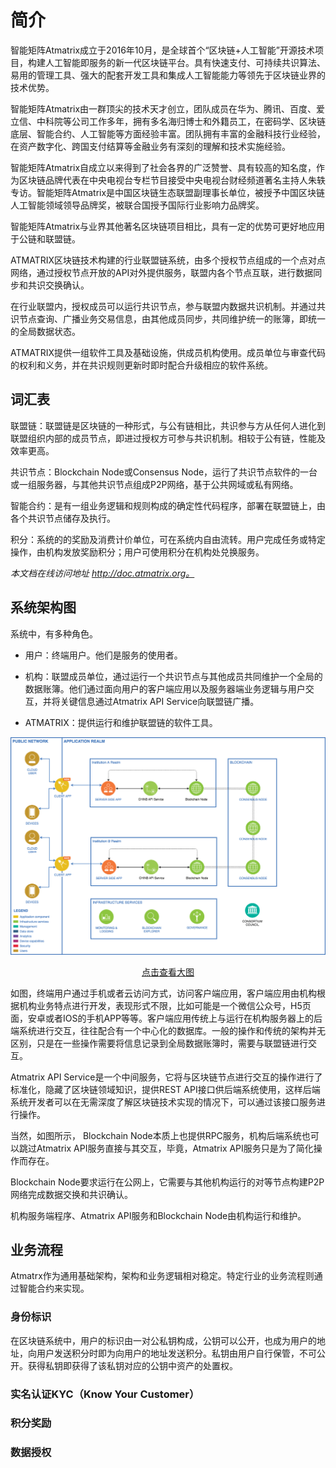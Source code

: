 # 简介

智能矩阵Atmatrix成立于2016年10月，是全球首个“区块链+人工智能”开源技术项目，构建人工智能即服务的新一代区块链平台。具有快速支付、可持续共识算法、易用的管理工具、强大的配套开发工具和集成人工智能能力等领先于区块链业界的技术优势。

智能矩阵Atmatrix由一群顶尖的技术天才创立，团队成员在华为、腾讯、百度、爱立信、中科院等公司工作多年，拥有多名海归博士和外籍员工，在密码学、区块链底层、智能合约、人工智能等方面经验丰富。团队拥有丰富的金融科技行业经验，在资产数字化、跨国支付结算等金融业务有深刻的理解和技术实施经验。

智能矩阵Atmatrix自成立以来得到了社会各界的广泛赞誉、具有较高的知名度，作为区块链品牌代表在中央电视台专栏节目接受中央电视台财经频道著名主持人朱轶专访。智能矩阵Atmatrix是中国区块链生态联盟副理事长单位，被授予中国区块链人工智能领域领导品牌奖，被联合国授予国际行业影响力品牌奖。

智能矩阵Atmatrix与业界其他著名区块链项目相比，具有一定的优势可更好地应用于公链和联盟链。

ATMATRIX区块链技术构建的行业联盟链系统，由多个授权节点组成的一个点对点网络，通过授权节点开放的API对外提供服务，联盟内各个节点互联，进行数据同步和共识交换确认。

在行业联盟内，授权成员可以运行共识节点，参与联盟内数据共识机制。并通过共识节点查询、广播业务交易信息，由其他成员同步，共同维护统一的账簿，即统一的全局数据状态。

ATMATRIX提供一组软件工具及基础设施，供成员机构使用。成员单位与审查代码的权利和义务，并在共识规则更新时即时配合升级相应的软件系统。

##  词汇表

联盟链：联盟链是区块链的一种形式，与公有链相比，共识参与方从任何人进化到联盟组织内部的成员节点，即进过授权方可参与共识机制。相较于公有链，性能及效率更高。

共识节点：Blockchain Node或Consensus Node，运行了共识节点软件的一台或一组服务器，与其他共识节点组成P2P网络，基于公共网域或私有网络。

智能合约：是有一组业务逻辑和规则构成的确定性代码程序，部署在联盟链上，由各个共识节点储存及执行。

积分：系统的的奖励及消费计价单位，可在系统内自由流转。用户完成任务或特定操作，由机构发放奖励积分；用户可使用积分在机构处兑换服务。

*本文档在线访问地址 http://doc.atmatrix.org。*

## 系统架构图

系统中，有多种角色。

- 用户：终端用户。他们是服务的使用者。

- 机构：联盟成员单位，通过运行一个共识节点与其他成员共同维护一个全局的数据账簿。他们通过面向用户的客户端应用以及服务器端业务逻辑与用户交互，并将关键信息通过Atmatrix API Service向联盟链广播。
- ATMATRIX：提供运行和维护联盟链的软件工具。

![系统架构图](images/infrastructure.png)

<p style="text-align:center"><a href="images/infrastructure.png" target="_blank">点击查看大图</a></p>

如图，终端用户通过手机或者云访问方式，访问客户端应用，客户端应用由机构根据机构业务特点进行开发，表现形式不限，比如可能是一个微信公众号，H5页面，安卓或者IOS的手机APP等等。客户端应用传统上与运行在机构服务器上的后端系统进行交互，往往配合有一个中心化的数据库。一般的操作和传统的架构并无区别，只是在一些操作需要将信息记录到全局数据账簿时，需要与联盟链进行交互。

Atmatrix API Service是一个中间服务，它将与区块链节点进行交互的操作进行了标准化，隐藏了区块链领域知识，提供REST API接口供后端系统使用，这样后端系统开发者可以在无需深度了解区块链技术实现的情况下，可以通过该接口服务进行操作。

当然，如图所示，	Blockchain Node本质上也提供RPC服务，机构后端系统也可以跳过Atmatrix API服务直接与其交互，毕竟，Atmatrix API服务只是为了简化操作而存在。

Blockchain Node要求运行在公网上，它需要与其他机构运行的对等节点构建P2P网络完成数据交换和共识确认。

机构服务端程序、Atmatrix API服务和Blockchain Node由机构运行和维护。

## 业务流程

Atmatrx作为通用基础架构，架构和业务逻辑相对稳定。特定行业的业务流程则通过智能合约来实现。

### 身份标识

在区块链系统中，用户的标识由一对公私钥构成，公钥可以公开，也成为用户的地址，向用户发送积分时即为向用户的地址发送积分。私钥由用户自行保管，不可公开。获得私钥即获得了该私钥对应的公钥中资产的处置权。

### 实名认证KYC（Know Your Customer）

### 积分奖励

### 数据授权
